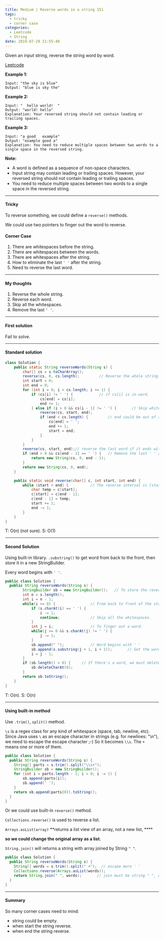```yaml
---
title: Medium | Reverse words in a string 151
tags:
  - tricky
  - corner case
categories:
  - Leetcode
  - String
date: 2019-07-29 21:55:40
---
```


Given an input string, reverse the string word by word.

[Leetcode](https://leetcode.com/problems/reverse-words-in-a-string/)

<!--more-->

**Example 1:**

```
Input: "the sky is blue"
Output: "blue is sky the"
```

**Example 2:**

```
Input: "  hello world!  "
Output: "world! hello"
Explanation: Your reversed string should not contain leading or trailing spaces.
```

**Example 3:**

```
Input: "a good   example"
Output: "example good a"
Explanation: You need to reduce multiple spaces between two words to a single space in the reversed string.
```

**Note:**

- A word is defined as a sequence of non-space characters.
- Input string may contain leading or trailing spaces. However, your reversed string should not contain leading or trailing spaces.
- You need to reduce multiple spaces between two words to a single space in the reversed string.

---

#### Tricky 

To reverse something, we could define a `reverse()` methods.

We could use two pointers to finger out the word to reverse.

#### Corner Case

1. There are whitespaces before the string.
2. There are whitespaces between the words.
3. There are whitespaces after the string.
4. How to eliminate the last `' '` after the string.
5. Need to reverse the last word.

---

#### My thoughts 

1. Reverse the whole string.
2. Reverse each word.
3. Skip all the whitespaces.
4. Remove the last `' '`.

---

#### First solution 

Fail to solve.

---

#### Standard solution 

```java
class Solution {
    public static String reverseWords(String s) {
        char[] cs = s.toCharArray();
        reverse(cs, 0, cs.length);         // Reverse the whole string.
        int start = 0;
        int end = 0;
        for (int i = 0; i < cs.length; i += 1) {
            if (cs[i] != ' ') {            // if cs[i] is in word.
                cs[end] = cs[i];
                end += 1;
            } else if (i > 0 && cs[i - 1] != ' ') {       // Skip whitespaces.
                reverse(cs, start, end);
                if (end < cs.length) {         // end could be out of array range.
                    cs[end] = ' ';
                    end += 1;
                    start = end;
                }
            }
        }
        reverse(cs, start, end);// reverse the last word if it ends without whitespaces.
        if (end > 0 && cs[end - 1] == ' ') {   // Remove the last ' ' and end could be 0
            return new String(cs, 0, end - 1);    
        }
        return new String(cs, 0, end);
    }

    public static void reverse(char[] c, int start, int end) {
        while (start < end) {          // The reverse interval is [start, end).
            char temp = c[start];
            c[start] = c[end - 1];
            c[end - 1] = temp;
            start += 1;
            end -= 1;
        }
    }
}
```

T: O(n) (not sure).  S: O(1)

---

#### Second Solution

Using built-in library. `.substring()` to get word from back to the front, then store it in a new StringBuilder.

Every word begins with `' '`.

```java
public class Solution {
  public String reverseWords(String s) {
        StringBuilder sb = new StringBuilder();   // To store the reverse string.
        int n = s.length();
        int i = n - 1;
        while(i >= 0) {                // From back to front of the string.
            if (s.charAt(i) == ' ') {
                i -= 1; 
                continue;              // Skip all the whitespaces.
            }
            int j = i;                 // To finger out a word.
            while(j >= 0 && s.charAt(j) != ' ') {
                j -= 1;
            }
            sb.append(" ");            // Word begins with ' '
            sb.append(s.substring(j + 1, i + 1));       // Get the word in [j + 1, i + 1)
            i = j - 1;
        }
        if (sb.length() > 0) {     // If there's a word, we must delete its ' ' in front of it.
            sb.deleteCharAt(0);
        }
        return sb.toString();   
    }
}
```

T: O(n). S: O(n)

---

#### Using built-in method

Use `.trim()`, `split()` method.

`\s` is a regex class for any kind of whitespace (space, tab, newline, etc). Since Java uses `\` as an escape character in strings (e.g. for newlines: "\n"), we need to escape the escape character ;-) So it becomes `\\s`. The `+` means one or more of them.

```java
public class Solution {
  public String reverseWords(String s) {
    String[] parts = s.trim().split("\\s+");     
    StringBuilder sb = new StringBuilder();
    for (int i = parts.length - 1; i > 0; i -= 1) {
        sb.append(parts[i]);
        sb.append(' ');
    }
    return sb.append(parts[0]).toString();
  }
}
```

Or we could use built-in `reverse()` method.

`Collections.reverse()` is used to reverse a list.

`Arrays.asList(array)` **returns a list view of an array, not a new list, ****

**so we could change the original array as a list.**

`String.join()` will returns a string with array joined by String `" "`.

```java
public class Solution {
  public String reverseWords(String s) {
    String[] words = s.trim().split(" +");  // escape more ' '
    Collections.reverse(Arrays.asList(words)); 
    return String.join(" ", words);       // join must be string " ", not ' '           
  }
}
```

---

#### Summary 

So many corner cases need to mind:

* string could be empty.
* when start the string reverse.
* when end the string reverse.